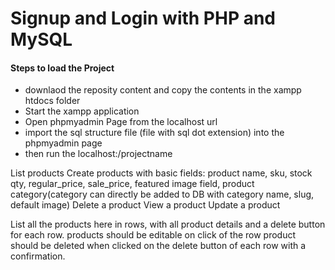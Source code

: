 # Signup and Login with PHP and MySQL
 <h4>Steps to load the Project</h4>
 <ul>
<li>downlaod the reposity content and copy the contents in the xampp htdocs folder</li>
<li>Start the xampp application</li>
<li>Open phpmyadmin Page from the localhost url</li>
<li>import the sql structure file (file with sql dot extension) into the phpmyadmin page</li>
<li>then run the localhost:/projectname</li>
</ul>


<p>List products
Create products with basic fields: product name, sku, stock qty, regular_price, sale_price, featured image field, product category(category can directly be added to DB with category name, slug, default image)
Delete a product
View a product
Update a product<p>

<p>List all the products here in rows, with all product details and a delete button for each row.
products should be editable on click of the row
product should be deleted when clicked on the delete button of each row with a confirmation.</p>
